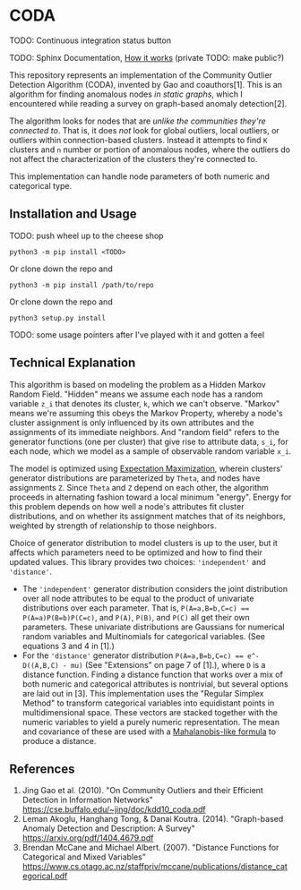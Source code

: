 # CODA
TODO: Continuous integration status button

TODO: Sphinx Documentation, [How it works](https://safexai.atlassian.net/wiki/spaces/PROG/pages/1582399552/Community+Outlier+Detection+Algorithm+Notes+and+Proofs) (private TODO: make public?)

This repository represents an implementation of the Community Outlier Detection Algorithm (CODA), invented by Gao and coauthors[1]. This is an algorithm for finding anomalous nodes *in static graphs*, which I encountered while reading a survey on graph-based anomaly detection[2].

The algorithm looks for nodes that are *unlike the communities they're connected to*. That is, it does *not* look for global outliers, local outliers, or outliers within connection-based clusters. Instead it attempts to find `K` clusters and `n` number or portion of anomalous nodes, where the outliers do not affect the characterization of the clusters they're connected to.

This implementation can handle node parameters of both numeric and categorical type.

## Installation and Usage

TODO: push wheel up to the cheese shop

```shell
python3 -m pip install <TODO>
```

Or clone down the repo and

```shell
python3 -m pip install /path/to/repo
```

Or clone down the repo and

```shell
python3 setup.py install
```

TODO: some usage pointers after I've played with it and gotten a feel


## Technical Explanation

This algorithm is based on modeling the problem as a Hidden Markov Random Field. "Hidden" means we assume each node has a random variable `z_i` that denotes its cluster, `k`, which we can't observe. "Markov" means we're assuming this obeys the Markov Property, whereby a node's cluster assignment is only influenced by its own attributes and the assignments of its immediate neighbors. And "random field" refers to the generator functions (one per cluster) that give rise to attribute data, `s_i`, for each node, which we model as a sample of observable random variable `x_i`.

The model is optimized using [Expectation Maximization](https://en.wikipedia.org/wiki/Expectation%E2%80%93maximization_algorithm), wherein clusters' generator distributions are parameterized by `Theta`, and nodes have assignments `Z`. Since `Theta` and `Z` depend on each other, the algorithm proceeds in alternating fashion toward a local minimum "energy". Energy for this problem depends on how well a node's attributes fit cluster distributions, and on whether its assignment matches that of its neighbors, weighted by strength of relationship to those neighbors.

Choice of generator distribution to model clusters is up to the user, but it affects which parameters need to be optimized and how to find their updated values. This library provides two choices: `'independent'` and `'distance'`.
- The `'independent'` generator distribution considers the joint distribution over all node attributes to be equal to the product of univariate distributions over each parameter. That is, `P(A=a,B=b,C=c) == P(A=a)P(B=b)P(C=c)`, and `P(A)`, `P(B)`, and `P(C)` all get their own parameters. These univariate distributions are Gaussians for numerical random variables and Multinomials for categorical variables. (See equations 3 and 4 in [1].)
- For the `'distance'` generator distribution `P(A=a,B=b,C=c) == e^-D((A,B,C) - mu)` (See "Extensions" on page 7 of [1].), where `D` is a distance function. Finding a distance function that works over a mix of both numeric and categorical attributes is nontrivial, but several options are laid out in [3]. This implementation uses the "Regular Simplex Method" to transform categorical variables into equidistant points in multidimensional space. These vectors are stacked together with the numeric variables to yield a purely numeric representation. The mean and covariance of these are used with a [Mahalanobis-like formula](https://en.wikipedia.org/wiki/Mahalanobis_distance#Definition_and_properties) to produce a distance.

## References

1. Jing Gao et al. (2010). "On Community Outliers and their Efficient
Detection in Information Networks" https://cse.buffalo.edu/~jing/doc/kdd10_coda.pdf
2. Leman Akoglu, Hanghang Tong, & Danai Koutra. (2014). "Graph-based Anomaly Detection and Description: A Survey" https://arxiv.org/pdf/1404.4679.pdf
3. Brendan McCane and Michael Albert. (2007). "Distance Functions for Categorical and Mixed Variables" https://www.cs.otago.ac.nz/staffpriv/mccane/publications/distance_categorical.pdf